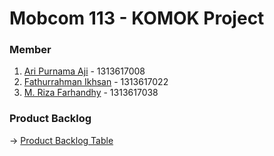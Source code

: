 # Mobcom 113 - KOMOK Project

### Member
1. [Ari Purnama Aji](https://github.com/AriPurnamaAji) - 1313617008
2. [Fathurrahman Ikhsan](https://github.com/rubischoco) - 1313617022
3. [M. Riza Farhandhy](https://github.com/MRizaF) - 1313617038

### Product Backlog
-> [Product Backlog Table](https://docs.google.com/spreadsheets/d/1FXyzIFm2AvV1hARPRN1fpMccrpSSxL1ATb-We1RKoMg/edit?usp=sharing)
